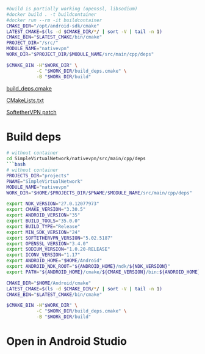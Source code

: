 
```bash
#build is partially working (openssl, libsodium)
#docker build . -t buildcontainer
#docker run --rm -it buildcontainer
CMAKE_DIR="/opt/android-sdk/cmake"
LATEST_CMAKE=$(ls -d $CMAKE_DIR/*/ | sort -V | tail -n 1)
CMAKE_BIN="$LATEST_CMAKE/bin/cmake"
PROJECT_DIR="/src/"
MODULE_NAME="nativevpn"
WORK_DIR="$PROJECT_DIR/$MODULE_NAME/src/main/cpp/deps"

$CMAKE_BIN -H"$WORK_DIR" \
           -C "$WORK_DIR/build_deps.cmake" \
           -B "$WORk_DIR/build"

```
[build_deps.cmake](https://github.com/antnn/SimpleVirtualNetwork/blob/main/nativevpn/src/main/cpp/deps/build_deps.cmake#L129)


[CMakeLists.txt](https://github.com/antnn/SimpleVirtualNetwork/blob/main/nativevpn/src/main/cpp/deps/CMakeLists.txt#L35)


[SoftetherVPN patch](https://github.com/antnn/SimpleVirtualNetwork/blob/main/nativevpn/src/main/cpp/deps/softethervpn.patch)

# Build deps
```bash
# without container
cd SimpleVirtualNetwork/nativevpn/src/main/cpp/deps
```bash
# without container
PROJECTS_DIR="projects"
PNAME="SimpleVirtualNetwork"
MODULE_NAME="nativevpn"
WORK_DIR="$HOME/$PROJECTS_DIR/$PNAME/$MODULE_NAME/src/main/cpp/deps"

export NDK_VERSION="27.0.12077973"
export CMAKE_VERSION="3.30.5"
export ANDROID_VERSION="35"
export BUILD_TOOLS="35.0.0"
export BUILD_TYPE="Release"
export MIN_SDK_VERSION="24"
export SOFTETHERVPN_VERSION="5.02.5187"
export OPENSSL_VERSION="3.4.0"
export SODIUM_VERSION="1.0.20-RELEASE"
export ICONV_VERSION="1.17"
export ANDROID_HOME="$HOME/Android"
export ANDROID_NDK_ROOT="${ANDROID_HOME}/ndk/${NDK_VERSION}"
export PATH="${ANDROID_HOME}/cmake/${CMAKE_VERSION}/bin:${ANDROID_HOME}/cmdline-tools/bin:${PATH}"

CMAKE_DIR="$HOME/Android/cmake"
LATEST_CMAKE=$(ls -d $CMAKE_DIR/*/ | sort -V | tail -n 1)
CMAKE_BIN="$LATEST_CMAKE/bin/cmake"

$CMAKE_BIN -H"$WORK_DIR" \
           -C "$WORK_DIR/build_deps.cmake" \
           -B "$WORk_DIR/build"

```
# Open in Android Studio
